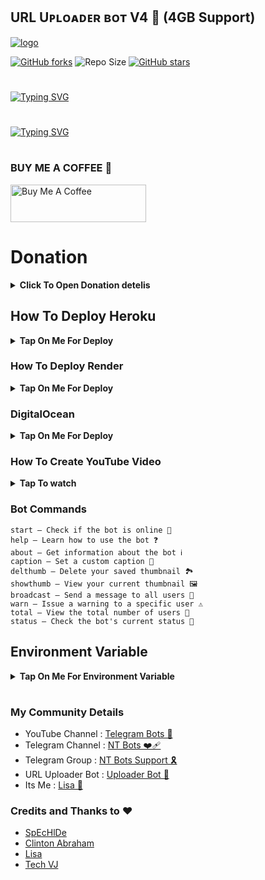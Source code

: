 ## URL Uᴘʟᴏᴀᴅᴇʀ ʙᴏᴛ V4 🚀 (4GB Support)


[![logo](https://graph.org/file/a7af2d3ece56bbb1297aa.jpg)](https://telegram.dog/UploadLinkToFileBot)

[![GitHub forks](https://img.shields.io/github/forks/LISA-KOREA/UPLOADER-BOT-V4?&style=flat-square&logo=github)](https://github.com/LISA-KOREA/UPLOADER-BOT-V4/fork)
![Repo Size](https://img.shields.io/github/repo-size/LISA-KOREA/UPLOADER-BOT-V4?&style=flat-square&logo=github)
[![GitHub stars](https://img.shields.io/github/stars/LISA-KOREA/UPLOADER-BOT-V4?&style=flat-square&logo=github)](https://github.com/LISA-KOREA/UPLOADER-BOT-V4/stargazers)

#
<a href="https://github.com/LISA-KOREA"><img src="https://readme-typing-svg.herokuapp.com?font=Fira+Code&weight=47000&size=40&pause=1000&color=063EFF&random=false&width=750&lines=WELCOME+TO+URL+UPLOADER+BOT+V4+%F0%9F%9A%80;MADE+BY+%40NT_BOT_CHANNEL+;FOLLOW+ME+%E2%9D%A4%EF%B8%8F" alt="Typing SVG" /></a>
#

#
<a href="https://github.com/LISA-KOREA"><img src="https://readme-typing-svg.herokuapp.com?font=Fira+Code&weight=47000&size=40&pause=1000&color=FF0000&random=false&width=500&height=55&lines=GIVE+ME+A+STAR" alt="Typing SVG" /></a>

#

### BUY ME A COFFEE 🥹
<a href="https://www.buymeacoffee.com/lisakorean" target="_blank"><img src="https://cdn.buymeacoffee.com/buttons/v2/arial-yellow.png" alt="Buy Me A Coffee" style="height: 60px !important;width: 217px !important;" ></a>


# Donation
<b><details><summary>Click To Open Donation detelis</summary>

We sincerely appreciate your interest in supporting our bot. Your generous contribution helps us maintain and improve the bot, ensuring it continues to provide value to everyone. Whether it’s ₹10, ₹20, ₹50, ₹100, or $2, $5, $10—every bit counts and brings us closer to our goals!

🔘 Payment Methods:

- GPay / Paytm / PhonePe / PayPal / UPI / Bitcoin
- Credit/Debit Cards: Accepted via PayPal
- Cryptocurrencies: We also accept Bitcoin and Tron (TRC20) for secure and anonymous donations.

📱 Payment Details:

- UPI ID: `jobinjustin2002-1@okaxis`
- Tron (TRC20): `THPYzzchV2fssaw5RE4TxL8NxJpfctw46J`
- Payeer: `P1113797003`
- Bitcoin: `1DPtf1xkq7aBriCBwDHNydSfzQT2PccFmj`
- PayPlal: [Click to pay](https://www.paypal.me/lisajobin)

💬 Why Donate?

- Sustainability: Your donations help cover server costs, maintenance, and development of new features.
- Growth: Contributions allow us to scale up, offering better performance and more robust services.
- Community Support: We aim to keep this bot free for everyone. Your support makes that possible.

🎉 Special Thanks:

As a token of our gratitude, we’ll mention our top supporters in the community (optional). Your kindness doesn’t go unnoticed!

👨‍💻 Developer Contact:  
For any questions, suggestions, or assistance, please contact [@JOBIN_JUSTIN](https://t.me/JOBIN_JUSTIN). We're here to help and appreciate your feedback!
</b>
</details>

## How To Deploy Heroku

<b><details><summary>Tap On Me For Deploy</summary>

#

  ㅤ ㅤ   ㅤ <a href="https://github.com/LISA-KOREA/UPLOADER-BOT-V4/fork"><img alt="Fork and deploy" src="https://img.shields.io/badge/-Fork%20And%20Deploy-black?style=for-the-badge&logo=github&logoColor=white"/></a> 

#
  ㅤ<a href="https://dashboard.heroku.com/new?template=https%3A%2F%2Fgithub.com%2FLISA-KOREA%2FUPLOADER-BOT-V4"><img alt="heroku" src="https://img.shields.io/badge/-Deploy%20To%20Heroku-purple?style=for-the-badge&logo=heroku&logoColor=white"/></a> 

</b>
</details>

### How To Deploy Render

<b><details><summary>Tap On Me For Deploy</summary>

- Runtime : `Python 3`
- Build Command : `pip install -r requirements.txt`
- Start Command : `gunicorn app:app & python3 bot.py`
- Go to https://uptimerobot.com/ and add a monitor to keep your bot alive
- Use these settings when adding a monitor

![](https://graph.org/file/899036d51bcd4defaa34e.jpg)



</b>
</details>

### DigitalOcean
<b><details><summary>Tap On Me For Deploy</summary>

- Run Command : `gunicorn app:app & python3 bot.py`
- Worker : `python3 bot.py`


</b>
</details>

### How To Create YouTube Video

<b><details><summary>Tap To watch</summary>

### Heroku Video
<a href="https://youtu.be/oIUXoIk59dU?feature=shared"><img alt="how to create" src="https://img.shields.io/badge/-YouTube-red?style=for-the-badge&logo=youtube&logoColor=white"/></a> 

### Render Video
<a href="https://youtu.be/NYvMsC5Y_oI?feature=shared"><img alt="how to create" src="https://img.shields.io/badge/-YouTube-red?style=for-the-badge&logo=youtube&logoColor=white"/></a>

### DigitalOcean
<a href="https://youtu.be/pp2uB8lXqmQ?si=WtSco2lWTDQWA0fU"><img alt="how to create" src="https://img.shields.io/badge/-YouTube-red?style=for-the-badge&logo=youtube&logoColor=white"/></a>

</b>
</details>



### Bot Commands 
```
start – Check if the bot is online 🔔
help – Learn how to use the bot ❓
about – Get information about the bot ℹ️
caption – Set a custom caption 📝
delthumb – Delete your saved thumbnail 🏞️
showthumb – View your current thumbnail 🖼️
broadcast – Send a message to all users 📢
warn – Issue a warning to a specific user ⚠️
total – View the total number of users 👥
status – Check the bot's current status 🚀
```

## Environment Variable

<b><details><summary>Tap On Me For Environment Variable</summary>

* `APP_ID` Get it From mytelegram.org

* `API_HASH` Get it From mytelegram.org

* `BOT_TOKEN` Get it from [@Botfather](https://t.me/botfather)

* `DATABASE_URL` Get It From MongoDB Web
Check How To Make MONGODB URL or [YouTube](https://youtu.be/VudXkbirhM8?feature=shared)

* `OWNER_ID` Your telegram I'd use this bot [@UploadLinkToFileBot](https://telegram.dog/UploadLinkToFileBot) and use `/info`

* `BOT_USERNAME` Add your bot username

* `LOG_CHANNEL` Create a Private Channel and Send Any Message To That Channel and Forward to [@MissRose_bot](https://t.me/MissRose_bot) to Get Channel Id

* `UPDATES_CHANNEL` Get it From [@MissRose_bot](https://t.me/MissRose_bot)

* `SESSION_STR` Add your premium user session or skip (4GB)

##### Shortlink settings

* `TRUE_OR_FALSE` Set `False` off else `True`

*  `SHORT_API` Add your shortner api

*  `SHORT_DOMAIN` Add your shortlink domain like `shortlink.com`

*  `VERIFICATION` Add your verification video link
</b>
</details>

#

### My Community Details

- YouTube Channel : [Telegram Bots 🤖](https://youtube.com/@NTBOT?feature=shared)
- Telegram Channel : [NT Bots ❤️‍🩹](https://t.me/NT_BOT_CHANNEL)
- Telegram Group : [NT Bots Support 🎗️](https://t.me/NT_BOTS_SUPPORT)
- URL Uploader Bot : [Uploader Bot 🚀](https://t.me/UploadLinkToFileBot)
- Its Me : [Lisa 👑](https://t.me/LISA_FAN_LK)


### Credits and Thanks to ❤️

* [SpEcHlDe](https://github.com/SpEcHiDe)
* [Clinton Abraham](https://github.com/Clinton-Abraham)
* [Lisa](https://github.com/LISA-KOREA)
* [Tech VJ](https://github.com/VJBots)

